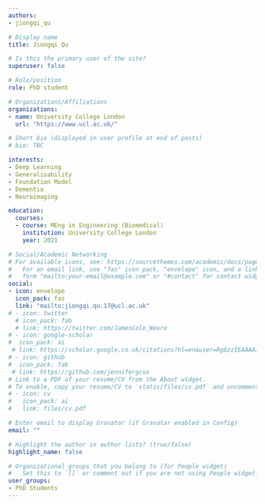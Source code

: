 ```yaml
---
authors:
- jiongqi_qu

# Display name
title: Jiongqi Qu

# Is this the primary user of the site?
superuser: false

# Role/position
role: PhD student

# Organizations/Affiliations
organizations:
- name: University College London
  url: "https://www.ucl.ac.uk/"

# Short bio (displayed in user profile at end of posts)
# bio: TBC

interests:
- Deep Learning
- Generalisability
- Foundation Model
- Dementia
- Neuroimaging

education:
  courses:
  - course: MEng in Engineering (Biomedical)
    institution: University College London
    year: 2021

# Social/Academic Networking
# For available icons, see: https://sourcethemes.com/academic/docs/page-builder/#icons
#   For an email link, use "fas" icon pack, "envelope" icon, and a link in the
#   form "mailto:your-email@example.com" or "#contact" for contact widget.
social:
- icon: envelope
  icon_pack: fas
  link: "mailto:jiongqi.qu.17@ucl.ac.uk"
# - icon: twitter
  # icon_pack: fab
  # link: https://twitter.com/JamesCole_Neuro
# - icon: google-scholar
#  icon_pack: ai
 # link: https://scholar.google.co.uk/citations?hl=en&user=RgGzzIEAAAAJ
# - icon: github
#  icon_pack: fab
 # link: https://github.com/jennifergcox
# Link to a PDF of your resume/CV from the About widget.
# To enable, copy your resume/CV to `static/files/cv.pdf` and uncomment the lines below.
# - icon: cv
#   icon_pack: ai
#   link: files/cv.pdf

# Enter email to display Gravatar (if Gravatar enabled in Config)
email: ""

# Highlight the author in author lists? (true/false)
highlight_name: false

# Organizational groups that you belong to (for People widget)
#   Set this to `[]` or comment out if you are not using People widget.
user_groups:
- PhD Students
---
```


